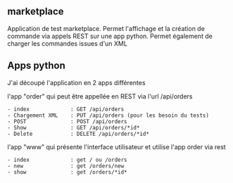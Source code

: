## marketplace
Application de test marketplace.
Permet l'affichage et la création de commande via appels REST sur une app python.
Permet également de charger les commandes issues d'un XML

## Apps python
J'ai découpé l'application en 2 apps différentes

l'app "order" qui peut être appellée en REST via l'url /api/orders

    - index             : GET /api/orders
    - Chargement XML    : PUT /api/orders (pour les besoin du tests)
    - POST              : POST /api/orders
    - Show              : GET /api/orders/*id*
    - Delete            : DELETE /api/orders/*id*

l'app "www" qui présente l'interface utilisateur et utilise l'app order via rest

    - index             : get / ou /orders
    - new               : get /orders/new
    - show              : get /orders/*id*

